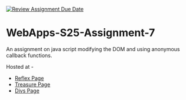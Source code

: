[![Review Assignment Due Date](https://classroom.github.com/assets/deadline-readme-button-22041afd0340ce965d47ae6ef1cefeee28c7c493a6346c4f15d667ab976d596c.svg)](https://classroom.github.com/a/44LzP_Z4)
# WebApps-S25-Assignment-7
An assignment on java script modifying the DOM and using anonymous callback functions.


Hosted at -
- [Reflex Page]( https://44-563-webapps-s25.github.io/44563-webapps-s25-assignment7-ViswasS/reflex.html )
- [Treasure Page]( https://44-563-webapps-s25.github.io/44563-webapps-s25-assignment7-ViswasS/treasure.html )
- [Divs Page]( https://44-563-webapps-s25.github.io/44563-webapps-s25-assignment7-ViswasS/divs.html )
